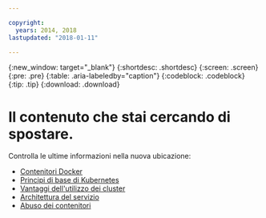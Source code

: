 ```yaml
---

copyright:
  years: 2014, 2018
lastupdated: "2018-01-11"

---
```


{:new_window: target="_blank"}
{:shortdesc: .shortdesc}
{:screen: .screen}
{:pre: .pre}
{:table: .aria-labeledby="caption"}
{:codeblock: .codeblock}
{:tip: .tip}
{:download: .download}


# Il contenuto che stai cercando di spostare.

Controlla le ultime informazioni nella nuova ubicazione:
 - [Contenitori Docker](cs_tech.html#docker_containers)
 - [Principi di base di Kubernetes](cs_tech.html#kubernetes_basics)
 - [Vantaggi dell'utilizzo dei cluster](cs_why.html#benefits)
 - [Architettura del servizio](cs_tech.html#architecture)
 - [Abuso dei contenitori](cs_why.html#terms)
